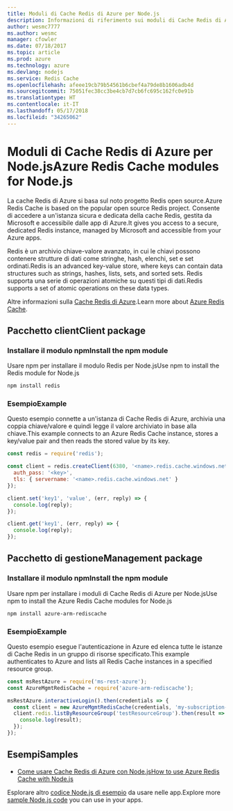 ```yaml
---
title: Moduli di Cache Redis di Azure per Node.js
description: Informazioni di riferimento sui moduli di Cache Redis di Azure per Node.js
author: wesmc7777
ms.author: wesmc
manager: cfowler
ms.date: 07/18/2017
ms.topic: article
ms.prod: azure
ms.technology: azure
ms.devlang: nodejs
ms.service: Redis Cache
ms.openlocfilehash: afeee19cb79b54561b6cbef4a79de8b1606adb4d
ms.sourcegitcommit: 75051fec38cc3be4cb7d7cb6fc695c162fc0e91b
ms.translationtype: HT
ms.contentlocale: it-IT
ms.lasthandoff: 05/17/2018
ms.locfileid: "34265062"
---
```

# <a name="azure-redis-cache-modules-for-nodejs"></a><span data-ttu-id="a46ef-103">Moduli di Cache Redis di Azure per Node.js</span><span class="sxs-lookup"><span data-stu-id="a46ef-103">Azure Redis Cache modules for Node.js</span></span>

<span data-ttu-id="a46ef-104">La cache Redis di Azure si basa sul noto progetto Redis open source.</span><span class="sxs-lookup"><span data-stu-id="a46ef-104">Azure Redis Cache is based on the popular open source Redis project.</span></span> <span data-ttu-id="a46ef-105">Consente di accedere a un'istanza sicura e dedicata della cache Redis, gestita da Microsoft e accessibile dalle app di Azure.</span><span class="sxs-lookup"><span data-stu-id="a46ef-105">It gives you access to a secure, dedicated Redis instance, managed by Microsoft and accessible from your Azure apps.</span></span>

<span data-ttu-id="a46ef-106">Redis è un archivio chiave-valore avanzato, in cui le chiavi possono contenere strutture di dati come stringhe, hash, elenchi, set e set ordinati.</span><span class="sxs-lookup"><span data-stu-id="a46ef-106">Redis is an advanced key-value store, where keys can contain data structures such as strings, hashes, lists, sets, and sorted sets.</span></span> <span data-ttu-id="a46ef-107">Redis supporta una serie di operazioni atomiche su questi tipi di dati.</span><span class="sxs-lookup"><span data-stu-id="a46ef-107">Redis supports a set of atomic operations on these data types.</span></span>

<span data-ttu-id="a46ef-108">Altre informazioni sulla [Cache Redis di Azure](https://docs.microsoft.com/azure/redis-cache/).</span><span class="sxs-lookup"><span data-stu-id="a46ef-108">Learn more about [Azure Redis Cache](https://docs.microsoft.com/azure/redis-cache/).</span></span>

## <a name="client-package"></a><span data-ttu-id="a46ef-109">Pacchetto client</span><span class="sxs-lookup"><span data-stu-id="a46ef-109">Client package</span></span>

### <a name="install-the-npm-module"></a><span data-ttu-id="a46ef-110">Installare il modulo npm</span><span class="sxs-lookup"><span data-stu-id="a46ef-110">Install the npm module</span></span>

<span data-ttu-id="a46ef-111">Usare npm per installare il modulo Redis per Node.js</span><span class="sxs-lookup"><span data-stu-id="a46ef-111">Use npm to install the Redis module for Node.js</span></span>

```bash
npm install redis
```

### <a name="example"></a><span data-ttu-id="a46ef-112">Esempio</span><span class="sxs-lookup"><span data-stu-id="a46ef-112">Example</span></span>

<span data-ttu-id="a46ef-113">Questo esempio connette a un'istanza di Cache Redis di Azure, archivia una coppia chiave/valore e quindi legge il valore archiviato in base alla chiave.</span><span class="sxs-lookup"><span data-stu-id="a46ef-113">This example connects to an Azure Redis Cache instance, stores a key/value pair and then reads the stored value by its key.</span></span>

```javascript
const redis = require('redis');

const client = redis.createClient(6380, '<name>.redis.cache.windows.net', {
  auth_pass: '<key>',
  tls: { servername: '<name>.redis.cache.windows.net' }
});

client.set('key1', 'value', (err, reply) => {
  console.log(reply);
});

client.get('key1', (err, reply) => {
  console.log(reply);
});
```

## <a name="management-package"></a><span data-ttu-id="a46ef-114">Pacchetto di gestione</span><span class="sxs-lookup"><span data-stu-id="a46ef-114">Management package</span></span>

### <a name="install-the-npm-module"></a><span data-ttu-id="a46ef-115">Installare il modulo npm</span><span class="sxs-lookup"><span data-stu-id="a46ef-115">Install the npm module</span></span>

<span data-ttu-id="a46ef-116">Usare npm per installare i moduli di Cache Redis di Azure per Node.js</span><span class="sxs-lookup"><span data-stu-id="a46ef-116">Use npm to install the Azure Redis Cache modules for Node.js</span></span>

```bash
npm install azure-arm-rediscache
```

### <a name="example"></a><span data-ttu-id="a46ef-117">Esempio</span><span class="sxs-lookup"><span data-stu-id="a46ef-117">Example</span></span>

<span data-ttu-id="a46ef-118">Questo esempio esegue l'autenticazione in Azure ed elenca tutte le istanze di Cache Redis in un gruppo di risorse specificato.</span><span class="sxs-lookup"><span data-stu-id="a46ef-118">This example authenticates to Azure and lists all Redis Cache instances in a specified resource group.</span></span>

```javascript
const msRestAzure = require('ms-rest-azure');
const AzureMgmtRedisCache = require('azure-arm-rediscache');

msRestAzure.interactiveLogin().then(credentials => {
  const client = new AzureMgmtRedisCache(credentials, 'my-subscription-id');
  client.redis.listByResourceGroup('testResourceGroup').then(result => {
    console.log(result);
  });
});
```


## <a name="samples"></a><span data-ttu-id="a46ef-119">Esempi</span><span class="sxs-lookup"><span data-stu-id="a46ef-119">Samples</span></span>

* [<span data-ttu-id="a46ef-120">Come usare Cache Redis di Azure con Node.js</span><span class="sxs-lookup"><span data-stu-id="a46ef-120">How to use Azure Redis Cache with Node.js</span></span>](https://docs.microsoft.com/azure/redis-cache/cache-nodejs-get-started)

<span data-ttu-id="a46ef-121">Esplorare altro [codice Node.js di esempio](https://azure.microsoft.com/resources/samples/?platform=nodejs) da usare nelle app.</span><span class="sxs-lookup"><span data-stu-id="a46ef-121">Explore more [sample Node.js code](https://azure.microsoft.com/resources/samples/?platform=nodejs) you can use in your apps.</span></span>
